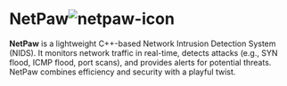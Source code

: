 # NetPaw![netpaw-icon](https://github.com/user-attachments/assets/75e81450-62ba-4fc8-bf29-0731016b8adc)

**NetPaw** is a lightweight C++-based Network Intrusion Detection System (NIDS). It monitors network traffic in real-time, detects attacks (e.g., SYN flood, ICMP flood, port scans), and provides alerts for potential threats. NetPaw combines efficiency and security with a playful twist.
